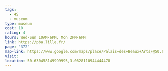 ```yaml
---
tags:
  - 4S
  - museum
type: museum
cost: 10
rating: 4
hours: Wed-Sun 10AM-6PM, Mon 2PM-6PM
link: https://pba.lille.fr/
page: "372"
map-link: https://www.google.com/maps/place/Palais+des+Beaux+Arts/@50.6304846,3.0602179,17z/data=!3m1!4b1!4m6!3m5!1s0x47c2d58f89a8f5e9:0xcb97f7b75dea2449!8m2!3d50.6304812!4d3.0627928!16s%2Fm%2F043m6w7?entry=ttu&g_ep=EgoyMDI0MDkxOC4xIKXMDSoASAFQAw%3D%3D
visit: 
location: 50.630458149999995,3.0628110944444478
---
```

